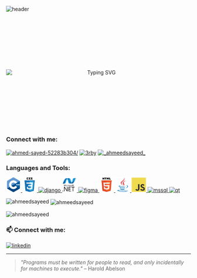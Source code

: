 ![header](https://capsule-render.vercel.app/api?type=venom&height=300&color=gradient&customColorList=21&text=Welcome%20to%20my%20profile!&textBg=false&fontSize=55&animation=twinkling&fontColor=aaaaaa&stroke=80d0c7&strokeWidth=0.3)

<div align="center" style="display: flex; justify-content: center; align-items: center; height: 300px; width: 100%; overflow: hidden;">
  <img 
    src="https://readme-typing-svg.herokuapp.com?font=Fira+Code&size=30&duration=3000&pause=1000&vCenter=true&color=00FFFF&background=00000000&width=900&lines=Ahmed+Sayed+%7C+Fullstack+Developer;Competitive+Programmer+and+Problem+Solver" 
    alt="Typing SVG" 
    style="width: 100%; max-width: 1000px; height: auto; text-align: center;" 
  />
</div>


<h3 align="left">Connect with me:</h3>
<p align="left">
<a href="https://linkedin.com/in/ahmed-sayed-52283b304/" target="blank"><img align="center" src="https://raw.githubusercontent.com/rahuldkjain/github-profile-readme-generator/master/src/images/icons/Social/linked-in-alt.svg" alt="ahmed-sayed-52283b304/" height="30" width="40" /></a>
<a href="https://codeforces.com/profile/3rby" target="blank"><img align="center" src="https://raw.githubusercontent.com/rahuldkjain/github-profile-readme-generator/master/src/images/icons/Social/codeforces.svg" alt="3rby" height="30" width="40" /></a>
<a href="https://www.leetcode.com/_ahmeedsayeed_" target="blank"><img align="center" src="https://raw.githubusercontent.com/rahuldkjain/github-profile-readme-generator/master/src/images/icons/Social/leet-code.svg" alt="_ahmeedsayeed_" height="30" width="40" /></a>
</p>

<h3 align="left">Languages and Tools:</h3>
<p align="left"> <a href="https://www.w3schools.com/cpp/" target="_blank" rel="noreferrer"> <img src="https://raw.githubusercontent.com/devicons/devicon/master/icons/cplusplus/cplusplus-original.svg" alt="cplusplus" width="40" height="40"/> </a> <a href="https://www.w3schools.com/css/" target="_blank" rel="noreferrer"> <img src="https://raw.githubusercontent.com/devicons/devicon/master/icons/css3/css3-original-wordmark.svg" alt="css3" width="40" height="40"/> </a> <a href="https://www.djangoproject.com/" target="_blank" rel="noreferrer"> <img src="https://cdn.worldvectorlogo.com/logos/django.svg" alt="django" width="40" height="40"/> </a> <a href="https://dotnet.microsoft.com/" target="_blank" rel="noreferrer"> <img src="https://raw.githubusercontent.com/devicons/devicon/master/icons/dot-net/dot-net-original-wordmark.svg" alt="dotnet" width="40" height="40"/> </a> <a href="https://www.figma.com/" target="_blank" rel="noreferrer"> <img src="https://www.vectorlogo.zone/logos/figma/figma-icon.svg" alt="figma" width="40" height="40"/> </a> <a href="https://www.w3.org/html/" target="_blank" rel="noreferrer"> <img src="https://raw.githubusercontent.com/devicons/devicon/master/icons/html5/html5-original-wordmark.svg" alt="html5" width="40" height="40"/> </a> <a href="https://www.java.com" target="_blank" rel="noreferrer"> <img src="https://raw.githubusercontent.com/devicons/devicon/master/icons/java/java-original.svg" alt="java" width="40" height="40"/> </a> <a href="https://developer.mozilla.org/en-US/docs/Web/JavaScript" target="_blank" rel="noreferrer"> <img src="https://raw.githubusercontent.com/devicons/devicon/master/icons/javascript/javascript-original.svg" alt="javascript" width="40" height="40"/> </a> <a href="https://www.microsoft.com/en-us/sql-server" target="_blank" rel="noreferrer"> <img src="https://www.svgrepo.com/show/303229/microsoft-sql-server-logo.svg" alt="mssql" width="40" height="40"/> </a> <a href="https://www.qt.io/" target="_blank" rel="noreferrer"> <img src="https://upload.wikimedia.org/wikipedia/commons/0/0b/Qt_logo_2016.svg" alt="qt" width="40" height="40"/> </a> </p>

<p><img align="left" src="https://github-readme-stats.vercel.app/api/top-langs?username=ahmeedsayeed&show_icons=true&locale=en&layout=compact&theme=transparent" alt="ahmeedsayeed" /></p>

<p>&nbsp;<img align="center" src="https://github-readme-stats.vercel.app/api?username=ahmeedsayeed&show_icons=true&locale=en&theme=transparent" alt="ahmeedsayeed" /></p>

<p><img align="center" src="https://github-readme-streak-stats.herokuapp.com/?user=ahmeedsayeed&theme=transparent" alt="ahmeedsayeed" /></p>



### 📫 Connect with me:
<p align="left">
  <a href="https://www.linkedin.com/in/ahmed-sayed-52283b304/" target="blank">
    <img align="center" src="https://cdn-icons-png.flaticon.com/512/174/174857.png" alt="linkedin" height="30" width="30" />
  </a>
</p>

---

> *"Programs must be written for people to read, and only incidentally for machines to execute."* – Harold Abelson

